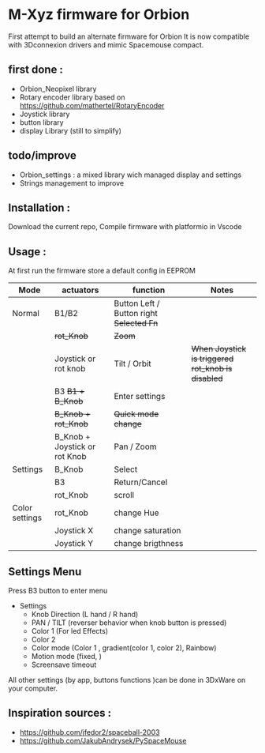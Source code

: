 ﻿# M-Xyz firmware for Orbion

First attempt to build an alternate firmware for Orbion
It is now compatible with 3Dconnexion drivers and mimic Spacemouse compact.

## first done : 

- Orbion_Neopixel library
- Rotary encoder library based on https://github.com/mathertel/RotaryEncoder
- Joystick library
- button library
- display Library (still to simplify)

## todo/improve

- Orbion_settings : a mixed library wich managed display and settings
- Strings management to improve

## Installation :

Download the current repo, 
Compile firmware with platformio in Vscode

## Usage :
At first run the firmware store a default config in EEPROM


| Mode   | actuators  |  function   | Notes |
|--------|----------|-------------| ---|
| Normal  | B1/B2 | Button Left / Button right ~~Selected Fn~~ |
|   | ~~rot_Knob~~ | ~~Zoom~~ |
|   | Joystick or rot knob | Tilt / Orbit | ~~When Joystick is triggered rot_knob is disabled~~| 
|   | B3 ~~B1 + B_Knob~~ | Enter settings |
|   |~~B_Knob + rot_Knob~~| ~~Quick mode change~~ |
|   | B_Knob + Joystick or rot Knob | Pan / Zoom | 
| Settings | B_Knob | Select |
|   | B3 | Return/Cancel |
|   | rot_Knob | scroll |
| Color settings  | rot_Knob | change Hue |
|   | Joystick X | change saturation |
|   | Joystick Y | change brigthness | 

##  Settings Menu

Press B3 button to enter menu
- Settings
    - Knob Direction (L hand / R hand)
    - PAN / TILT (reverser behavior when knob button is pressed)
    - Color 1 (For led Effects)
    - Color 2
    - Color mode (Color 1 , gradient(color 1, color 2), Rainbow) 
    - Motion mode (fixed, )
    - Screensave timeout

All other settings (by app, buttons functions )can be done in 3DxWare on your computer.

## Inspiration sources : 
- https://github.com/jfedor2/spaceball-2003
- https://github.com/JakubAndrysek/PySpaceMouse